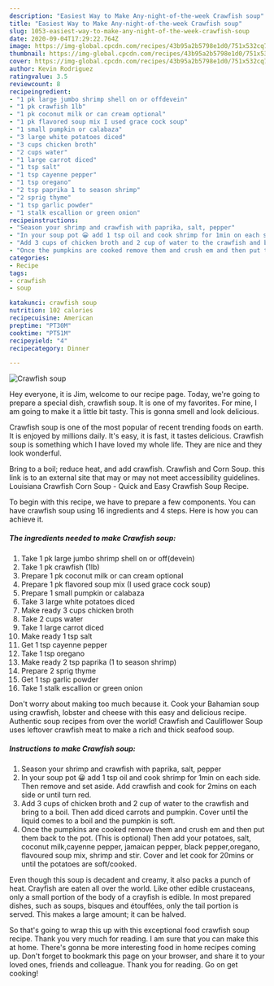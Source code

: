 ```yaml
---
description: "Easiest Way to Make Any-night-of-the-week Crawfish soup"
title: "Easiest Way to Make Any-night-of-the-week Crawfish soup"
slug: 1053-easiest-way-to-make-any-night-of-the-week-crawfish-soup
date: 2020-09-04T17:29:22.764Z
image: https://img-global.cpcdn.com/recipes/43b95a2b5798e1d0/751x532cq70/crawfish-soup-recipe-main-photo.jpg
thumbnail: https://img-global.cpcdn.com/recipes/43b95a2b5798e1d0/751x532cq70/crawfish-soup-recipe-main-photo.jpg
cover: https://img-global.cpcdn.com/recipes/43b95a2b5798e1d0/751x532cq70/crawfish-soup-recipe-main-photo.jpg
author: Kevin Rodriguez
ratingvalue: 3.5
reviewcount: 8
recipeingredient:
- "1 pk large jumbo shrimp shell on or offdevein"
- "1 pk crawfish 1lb"
- "1 pk coconut milk or can cream optional"
- "1 pk flavored soup mix I used grace cock soup"
- "1 small pumpkin or calabaza"
- "3 large white potatoes diced"
- "3 cups chicken broth"
- "2 cups water"
- "1 large carrot diced"
- "1 tsp salt"
- "1 tsp cayenne pepper"
- "1 tsp oregano"
- "2 tsp paprika 1 to season shrimp"
- "2 sprig thyme"
- "1 tsp garlic powder"
- "1 stalk escallion or green onion"
recipeinstructions:
- "Season your shrimp and crawfish with paprika, salt, pepper"
- "In your soup pot 😀 add 1 tsp oil and cook shrimp for 1min on each side. Then remove and set aside. Add crawfish and cook for 2mins on each side or until turn red."
- "Add 3 cups of chicken broth and 2 cup of water to the crawfish and bring to a boil. Then add diced carrots and pumpkin. Cover until the liquid comes to a boil and the pumpkin is soft."
- "Once the pumpkins are cooked remove them and crush em and then put them back to the pot. (This is optional) Then add your potatoes, salt, coconut milk,cayenne pepper, jamaican pepper, black pepper,oregano, flavoured soup mix, shrimp and stir. Cover and let cook for 20mins or until the potatoes are soft/cooked."
categories:
- Recipe
tags:
- crawfish
- soup

katakunci: crawfish soup 
nutrition: 102 calories
recipecuisine: American
preptime: "PT30M"
cooktime: "PT51M"
recipeyield: "4"
recipecategory: Dinner

---
```



![Crawfish soup](https://img-global.cpcdn.com/recipes/43b95a2b5798e1d0/751x532cq70/crawfish-soup-recipe-main-photo.jpg)

Hey everyone, it is Jim, welcome to our recipe page. Today, we're going to prepare a special dish, crawfish soup. It is one of my favorites. For mine, I am going to make it a little bit tasty. This is gonna smell and look delicious.

Crawfish soup is one of the most popular of recent trending foods on earth. It is enjoyed by millions daily. It's easy, it is fast, it tastes delicious. Crawfish soup is something which I have loved my whole life. They are nice and they look wonderful.

Bring to a boil; reduce heat, and add crawfish. Crawfish and Corn Soup. this link is to an external site that may or may not meet accessibility guidelines. Louisiana Crawfish Corn Soup - Quick and Easy Crawfish Soup Recipe.


To begin with this recipe, we have to prepare a few components. You can have crawfish soup using 16 ingredients and 4 steps. Here is how you can achieve it.

<!--inarticleads1-->

##### The ingredients needed to make Crawfish soup:

1. Take 1 pk large jumbo shrimp shell on or off(devein)
1. Take 1 pk crawfish (1lb)
1. Prepare 1 pk coconut milk or can cream optional
1. Prepare 1 pk flavored soup mix (I used grace cock soup)
1. Prepare 1 small pumpkin or calabaza
1. Take 3 large white potatoes diced
1. Make ready 3 cups chicken broth
1. Take 2 cups water
1. Take 1 large carrot diced
1. Make ready 1 tsp salt
1. Get 1 tsp cayenne pepper
1. Take 1 tsp oregano
1. Make ready 2 tsp paprika (1 to season shrimp)
1. Prepare 2 sprig thyme
1. Get 1 tsp garlic powder
1. Take 1 stalk escallion or green onion


Don&#39;t worry about making too much because it. Cook your Bahamian soup using crawfish, lobster and cheese with this easy and delicious recipe. Authentic soup recipes from over the world! Crawfish and Cauliflower Soup uses leftover crawfish meat to make a rich and thick seafood soup. 

<!--inarticleads2-->

##### Instructions to make Crawfish soup:

1. Season your shrimp and crawfish with paprika, salt, pepper
1. In your soup pot 😀 add 1 tsp oil and cook shrimp for 1min on each side. Then remove and set aside. Add crawfish and cook for 2mins on each side or until turn red.
1. Add 3 cups of chicken broth and 2 cup of water to the crawfish and bring to a boil. Then add diced carrots and pumpkin. Cover until the liquid comes to a boil and the pumpkin is soft.
1. Once the pumpkins are cooked remove them and crush em and then put them back to the pot. (This is optional) Then add your potatoes, salt, coconut milk,cayenne pepper, jamaican pepper, black pepper,oregano, flavoured soup mix, shrimp and stir. Cover and let cook for 20mins or until the potatoes are soft/cooked.


Even though this soup is decadent and creamy, it also packs a punch of heat. Crayfish are eaten all over the world. Like other edible crustaceans, only a small portion of the body of a crayfish is edible. In most prepared dishes, such as soups, bisques and étouffées, only the tail portion is served. This makes a large amount; it can be halved. 

So that's going to wrap this up with this exceptional food crawfish soup recipe. Thank you very much for reading. I am sure that you can make this at home. There's gonna be more interesting food in home recipes coming up. Don't forget to bookmark this page on your browser, and share it to your loved ones, friends and colleague. Thank you for reading. Go on get cooking!
